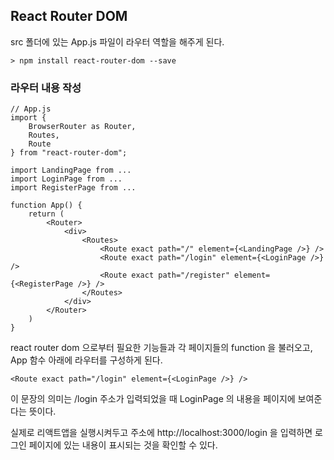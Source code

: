 ## React Router DOM

src 폴더에 있는 App.js 파일이 라우터 역할을 해주게 된다.

```
> npm install react-router-dom --save
```

### 라우터 내용 작성

```
// App.js
import {
    BrowserRouter as Router,
    Routes,
    Route
} from "react-router-dom";

import LandingPage from ...
import LoginPage from ...
import RegisterPage from ...

function App() {
    return (
        <Router>
            <div>
                <Routes>
                    <Route exact path="/" element={<LandingPage />} />
                    <Route exact path="/login" element={<LoginPage />} />
                    <Route exact path="/register" element={<RegisterPage />} />
                </Routes>
            </div>
        </Router>
    )
}
```

react router dom 으로부터 필요한 기능들과 각 페이지들의 function 을 불러오고, App 함수 아래에 라우터를 구성하게 된다.

```
<Route exact path="/login" element={<LoginPage />} />
```

이 문장의 의미는 /login 주소가 입력되었을 때 LoginPage 의 내용을 페이지에 보여준다는 뜻이다.

실제로 리액트앱을 실행시켜두고 주소에 http://localhost:3000/login 을 입력하면 로그인 페이지에 있는 내용이 표시되는 것을 확인할 수 있다.
